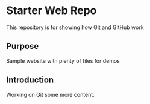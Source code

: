 # Starter Web Repo

This repository is for showing how Git and GitHub work

## Purpose

Sample website with plenty of files for demos

## Introduction

Working on Git some more content.